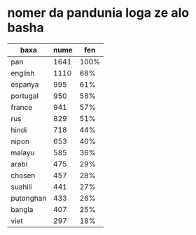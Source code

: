 # nomer da pandunia loga ze alo basha

| baxa  | nume  | fen |
|-------|-------|-----|
| pan | 1641 | 100% |
| english | 1110 | 68% |
| espanya | 995 | 61% |
| portugal | 950 | 58% |
| france | 941 | 57% |
| rus | 829 | 51% |
| hindi | 718 | 44% |
| nipon | 653 | 40% |
| malayu | 585 | 36% |
| arabi | 475 | 29% |
| chosen | 457 | 28% |
| suahili | 441 | 27% |
| putonghan | 433 | 26% |
| bangla | 407 | 25% |
| viet | 297 | 18% |
